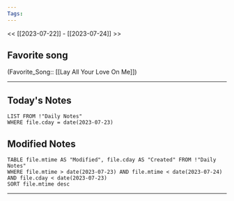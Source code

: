 ```yaml
---
Tags:
---
```

<< [[2023-07-22]] - [[2023-07-24]] >>
## Favorite song
(Favorite_Song:: [[Lay All Your Love On Me]])

___
## Today's Notes
```dataview
LIST FROM !"Daily Notes"
WHERE file.cday = date(2023-07-23)
```
## Modified Notes
```dataview
TABLE file.mtime AS "Modified", file.cday AS "Created" FROM !"Daily Notes" 
WHERE file.mtime > date(2023-07-23) AND file.mtime < date(2023-07-24) AND file.cday < date(2023-07-23)
SORT file.mtime desc
```
___
